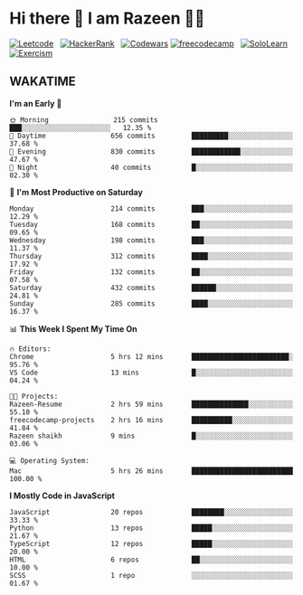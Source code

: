 # Hi there 👋 I am Razeen 👩‍💻


[![Leetcode](https://img.shields.io/badge/-LeetCode-FFA116?style=for-the-badge&logo=LeetCode&logoColor=black)](https://leetcode.com/razeenshaikh/)&nbsp;&nbsp;
[![HackerRank](https://img.shields.io/badge/-Hackerrank-2EC866?style=for-the-badge&logo=HackerRank&logoColor=white)](https://www.hackerrank.com/profile/razeen_m_shaikh)&nbsp;&nbsp;
[![Codewars](https://img.shields.io/badge/Codewars-B1361E?style=for-the-badge&logo=Codewars&logoColor=white)](https://www.codewars.com/users/razeen_shaikh)
[![freecodecamp](https://img.shields.io/badge/freecodecamp-27273D?style=for-the-badge&logo=freecodecamp&logoColor=white)](https://www.freecodecamp.org/razeen)&nbsp;&nbsp;
[![SoloLearn](https://img.shields.io/badge/-Sololearn-3a464b?style=for-the-badge&logo=Sololearn&logoColor=white)](https://www.sololearn.com/en/profile/30940776)&nbsp;&nbsp;
[![Exercism](https://img.shields.io/badge/Exercism-009CAB?style=for-the-badge&logo=exercism&logoColor=white)](https://exercism.org/profiles/Razeen-Shaikh)

## WAKATIME

<!--START_SECTION:waka-->
**I'm an Early 🐤** 

```text
🌞 Morning                215 commits         ███░░░░░░░░░░░░░░░░░░░░░░   12.35 % 
🌆 Daytime                656 commits         █████████░░░░░░░░░░░░░░░░   37.68 % 
🌃 Evening                830 commits         ████████████░░░░░░░░░░░░░   47.67 % 
🌙 Night                  40 commits          █░░░░░░░░░░░░░░░░░░░░░░░░   02.30 % 
```
📅 **I'm Most Productive on Saturday** 

```text
Monday                   214 commits         ███░░░░░░░░░░░░░░░░░░░░░░   12.29 % 
Tuesday                  168 commits         ██░░░░░░░░░░░░░░░░░░░░░░░   09.65 % 
Wednesday                198 commits         ███░░░░░░░░░░░░░░░░░░░░░░   11.37 % 
Thursday                 312 commits         ████░░░░░░░░░░░░░░░░░░░░░   17.92 % 
Friday                   132 commits         ██░░░░░░░░░░░░░░░░░░░░░░░   07.58 % 
Saturday                 432 commits         ██████░░░░░░░░░░░░░░░░░░░   24.81 % 
Sunday                   285 commits         ████░░░░░░░░░░░░░░░░░░░░░   16.37 % 
```


📊 **This Week I Spent My Time On** 

```text
🔥 Editors: 
Chrome                   5 hrs 12 mins       ████████████████████████░   95.76 % 
VS Code                  13 mins             █░░░░░░░░░░░░░░░░░░░░░░░░   04.24 % 

🐱‍💻 Projects: 
Razeen-Resume            2 hrs 59 mins       ██████████████░░░░░░░░░░░   55.10 % 
freecodecamp-projects    2 hrs 16 mins       ██████████░░░░░░░░░░░░░░░   41.84 % 
Razeen shaikh            9 mins              █░░░░░░░░░░░░░░░░░░░░░░░░   03.06 % 

💻 Operating System: 
Mac                      5 hrs 26 mins       █████████████████████████   100.00 % 
```

**I Mostly Code in JavaScript** 

```text
JavaScript               20 repos            ████████░░░░░░░░░░░░░░░░░   33.33 % 
Python                   13 repos            █████░░░░░░░░░░░░░░░░░░░░   21.67 % 
TypeScript               12 repos            █████░░░░░░░░░░░░░░░░░░░░   20.00 % 
HTML                     6 repos             ██░░░░░░░░░░░░░░░░░░░░░░░   10.00 % 
SCSS                     1 repo              ░░░░░░░░░░░░░░░░░░░░░░░░░   01.67 % 
```




<!--END_SECTION:waka-->
